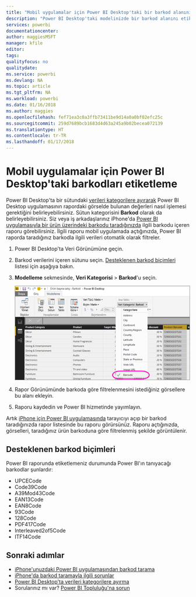 ```yaml
---
title: "Mobil uygulamalar için Power BI Desktop'taki bir barkod alanını etiketleme"
description: "Power BI Desktop'taki modelinizde bir barkod alanını etiketlediğinizde iPhone'unuzdaki Power BI uygulamasında verileri otomatik olarak barkoda göre filtreleyebilirsiniz."
services: powerbi
documentationcenter: 
author: maggiesMSFT
manager: kfile
editor: 
tags: 
qualityfocus: no
qualitydate: 
ms.service: powerbi
ms.devlang: NA
ms.topic: article
ms.tgt_pltfrm: NA
ms.workload: powerbi
ms.date: 01/16/2018
ms.author: maggies
ms.openlocfilehash: fef71ea3c0a3ffb73411be9d14a0a0bf02efc25c
ms.sourcegitcommit: 259d7689bcb1683d4d63a245a9b02becea072139
ms.translationtype: HT
ms.contentlocale: tr-TR
ms.lasthandoff: 01/17/2018
---
```

# <a name="tag-barcodes-in-power-bi-desktop-for-the-mobile-apps"></a>Mobil uygulamalar için Power BI Desktop'taki barkodları etiketleme
Power BI Desktop'ta bir sütundaki [verileri kategorilere ayırarak](desktop-data-categorization.md) Power BI Desktop uygulamasının rapordaki görselde bulunan değerleri nasıl işlemesi gerektiğini belirleyebilirsiniz. Sütun kategorisini **Barkod** olarak da belirleyebilirsiniz. Siz veya iş arkadaşlarınız iPhone'da [Power BI uygulamasıyla bir ürün üzerindeki barkodu taradığınızda](mobile-apps-scan-barcode-iphone.md) ilgili barkodu içeren raporu görebilirsiniz. İlgili raporu mobil uygulamada açtığınızda, Power BI raporda taradığınız barkodla ilgili verileri otomatik olarak filtreler.

1. Power BI Desktop'ta Veri Görünümüne geçin.
2. Barkod verilerini içeren sütunu seçin. [Desteklenen barkod biçimleri](#supported-barcode-formats) listesi için aşağıya bakın.
3. **Modelleme** sekmesinde, **Veri Kategorisi** > **Barkod**'u seçin.
   
    ![Veri kategorisi listesi](media/desktop-mobile-barcodes/power-bi-desktop-barcode.png)
4. Rapor Görünümünde barkoda göre filtrelenmesini istediğiniz görsellere bu alanı ekleyin.
5. Raporu kaydedin ve Power BI hizmetinde yayımlayın.

Artık [iPhone için Power BI uygulamasında](mobile-ios-ipad-iphone-apps.md) tarayıcıyı açıp bir barkod taradığınızda rapor listesinde bu raporu görürsünüz. Raporu açtığınızda, görselleri, taradığınız ürün barkoduna göre filtrelenmiş şekilde görüntülenir.

## <a name="supported-barcode-formats"></a>Desteklenen barkod biçimleri
Power BI raporunda etiketlemeniz durumunda Power BI'ın tanıyacağı barkodlar şunlardır: 

* UPCECode 
* Code39Code  
* A39Mod43Code 
* EAN13Code 
* EAN8Code  
* 93Code  
* 128Code 
* PDF417Code 
* Interleaved2of5Code 
* ITF14Code 

## <a name="next-steps"></a>Sonraki adımlar
* [iPhone'unuzdaki Power BI uygulamasından barkod tarama](mobile-apps-scan-barcode-iphone.md)
* [iPhone'da barkod taramayla ilgili sorunlar](mobile-apps-scan-barcode-iphone.md#issues-with-scanning-a-barcode)
* [Power BI Desktop'ta verileri kategorilere ayırma](desktop-data-categorization.md)  
* Sorularınız mı var? [Power BI Topluluğu'na sorun](http://community.powerbi.com/)

